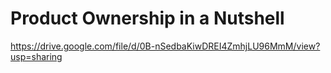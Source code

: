 # Product Ownership in a Nutshell
https://drive.google.com/file/d/0B-nSedbaKiwDREI4ZmhjLU96MmM/view?usp=sharing

